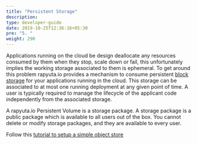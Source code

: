 ```yaml
---
title: "Persistent Storage"
description:
type: developer-guide
date: 2019-10-25T12:36:16+05:30
pre: "5. "
weight: 290
---
```

Applications running on the cloud be design deallocate any resources consumed by them when they stop, scale down or fail, this unfortunately implies the working storage associated to them is ephemeral. To get around this problem rapyuta.io provides a mechanism to consume persistent [block storage](https://en.wikipedia.org/wiki/Block-level_storage) for your applications running in the cloud. This storage can be associated to at most one running deployment at any given point of time. A user is typically required to manage the lifecycle of the applicant code independently from the associated storage.

A rapyuta.io Persistent Volume is a storage package. A storage package is a public package which is available to all users out of the box. You cannot delete or modify storage packages, and they are available to every user.

Follow this [tutorial to setup a simple object store](./obj-store-deployment-tutorial.md)
